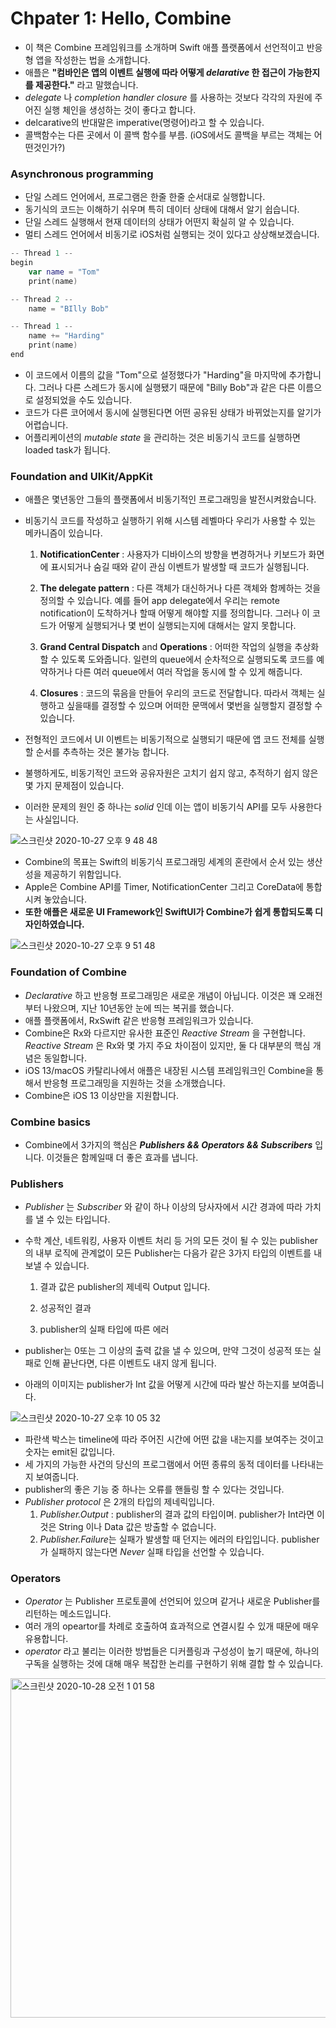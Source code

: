 # Chpater 1: Hello, Combine



- 이 책은 Combine 프레임워크를 소개하며 Swift 애플 플랫폼에서 선언적이고 반응형 앱을 작성한는 법을 소개합니다.
- 애플은 **"컴바인은 앱의 이벤트 실행에 따라 어떻게 *delarative* 한 접근이 가능한지를 제공한다."** 라고 말했습니다.
- *delegate* 나 *completion handler closure* 를 사용하는 것보다 각각의 자원에 주어진 실행 체인을 생성하는 것이 좋다고 합니다.
- delcarative의 반대말은 imperative(명령어)라고 할 수 있습니다.
- 콜백함수는 다른 곳에서 이 콜백 함수를 부름. (iOS에서도 콜백을 부르는 객체는 어떤것인가?)



### Asynchronous programming

- 단일 스레드 언어에서, 프로그램은 한줄 한줄 순서대로 실행합니다.
- 동기식의 코드는 이해하기 쉬우며 특히 데이터 상태에 대해서 알기 쉽습니다.
- 단일 스레드 실행해서 현재 데이터의 상태가 어떤지 확실히 알 수 있습니다.
- 멀티 스레드 언어에서 비동기로 iOS처럼 실행되는 것이 있다고 상상해보겠습니다.

```Swift
-- Thread 1 --
begin
	var name = "Tom"
	print(name)

-- Thread 2 --
	name = "BIlly Bob"

-- Thread 1 --
	name += "Harding"
	print(name)
end
```

- 이 코드에서 이름의 값을 "Tom"으로 설정했다가 "Harding"을 마지막에 추가합니다. 그러나 다른 스레드가 동시에 실행됐기 때문에 "Billy Bob"과 같은 다른 이름으로 설정되었을 수도 있습니다.
- 코드가 다른 코어에서 동시에 실행된다면 어떤 공유된 상태가 바뀌었는지를 알기가 어렵습니다.
- 어플리케이션의 *mutable state* 을 관리하는 것은 비동기식 코드를 실행하면 loaded task가 됩니다.



### Foundation and UIKit/AppKit

- 애플은 몇년동안 그들의 플랫폼에서 비동기적인 프로그래밍을 발전시켜왔습니다.

- 비동기식 코드를 작성하고 실행하기 위해 시스템 레벨마다 우리가 사용할 수 있는 메카니즘이 있습니다.

  1) **NotificationCenter** : 사용자가 디바이스의 방향을 변경하거나 키보드가 화면에 표시되거나 숨길 때와 같이 관심 이벤트가 발생할 때 코드가 	실행됩니다.

  2) **The delegate pattern** : 다른 객체가 대신하거나 다른 객체와 함께하는 것을 정의할 수 있습니다. 예를 들어 app delegate에서 우리는 remote notification이 도착하거나 할때 어떻게 해야할 지를 정의합니다. 그러나 이 코드가 어떻게 실행되거나 몇 번이 실행되는지에 대해서는 알지 못합니다.

  3) **Grand Central Dispatch** and **Operations** : 어떠한 작업의 실행을 추상화할 수 있도록 도와줍니다. 일련의 queue에서 순차적으로 실행되도록 코드를 예약하거나 다른 여러 queue에서 여러 작업을 동시에 할 수 있게 해줍니다.

  4) **Closures** : 코드의 묶음을 만들어 우리의 코드로 전달합니다. 따라서 객체는 실행하고 싶을때를 결정할 수 있으며 어떠한 문맥에서 몇번을 실행할지 결정할 수 있습니다.

- 전형적인 코드에서 UI 이벤트는 비동기적으로 실행되기 때문에 앱 코드 전체를 실행할 순서를 추측하는 것은 불가능 합니다.

- 불행하게도, 비동기적인 코드와 공유자원은 고치기 쉽지 않고, 추적하기 쉽지 않은 몇 가지 문제점이 있습니다.

- 이러한 문제의 원인 중 하나는 *solid* 인데 이는 앱이 비동기식 API를 모두 사용한다는 사실입니다.

![스크린샷 2020-10-27 오후 9 48 48](https://user-images.githubusercontent.com/48345308/97303785-34859080-189e-11eb-94d5-c0b9d4e8540d.png)



- Combine의 목표는 Swift의 비동기식 프로그래밍 세계의 혼란에서 순서 있는 생산성을 제공하기 위함입니다.
- Apple은 Combine API를 Timer, NotificationCenter 그리고 CoreData에 통합시켜 놓았습니다.
- **또한 애플은 새로운 UI Framework인 SwiftUI가 Combine가 쉽게 통합되도록 디자인하였습니다.**

![스크린샷 2020-10-27 오후 9 51 48](https://user-images.githubusercontent.com/48345308/97304083-9f36cc00-189e-11eb-9155-306ee5b16bab.png)



### Foundation of Combine

- *Declarative* 하고 반응형 프로그래밍은 새로운 개념이 아닙니다. 이것은 꽤 오래전부터 나왔으며, 지난 10년동안 눈에 띄는 복귀를 했습니다.
- 애플 플랫폼에서, RxSwift 같은 반응형 프레임워크가 있습니다. 
- Combine은 Rx와 다르지만 유사한 표준인 *Reactive Stream* 을 구현합니다. *Reactive Stream* 은 Rx와 몇 가지 주요 차이점이 있지만, 둘 다 대부분의 핵심 개념은 동일합니다.
- iOS 13/macOS 카탈리나에서 애플은 내장된 시스템 프레임워크인 Combine을 통해서 반응형 프로그래밍을 지원하는 것을 소개했습니다. 
- Combine은 iOS 13 이상만을 지원합니다. 



### Combine basics

- Combine에서 3가지의 핵심은 ***Publishers && Operators && Subscribers*** 입니다. 이것들은 함께일때 더 좋은 효과를 냅니다.



### Publishers

- *Publisher* 는 *Subscriber* 와 같이 하나 이상의 당사자에서 시간 경과에 따라 가치를 낼 수 있는 타입니다.

- 수학 계산, 네트워킹, 사용자 이벤트 처리 등 거의 모든 것이 될 수 있는 publisher의 내부 로직에 관계없이 모든 Publisher는 다음가 같은 3가지 타입의 이벤트를 내보낼 수 있습니다.

  1) 결과 값은 publisher의 제네릭 Output 입니다.

  2) 성공적인 결과

  3) publisher의 실패 타입에 따른 에러 

- publisher는 0또는 그 이상의 출력 값을 낼 수 있으며, 만약 그것이 성공적 또는 실패로 인해 끝난다면, 다른 이벤트도 내지 않게 됩니다.

- 아래의 이미지는 publisher가 Int 값을 어떻게 시간에 따라 발산 하는지를 보여줍니다.

![스크린샷 2020-10-27 오후 10 05 32](https://user-images.githubusercontent.com/48345308/97305528-8a5b3800-18a0-11eb-9f38-144fe17c3031.png)

- 파란색 박스는 timeline에 따라 주어진 시간에 어떤 값을 내는지를 보여주는 것이고 숫자는 emit된 값입니다. 
- 세 가지의 가능한 사건의 당신의 프로그램에서 어떤 종류의 동적 데이터를 나타내는지 보여줍니다.
- publisher의 좋은 기능 중 하나는 오류를 핸들링 할 수 있다는 것입니다.
- *Publisher protocol* 은 2개의 타입의 제네릭입니다.
  1. *Publisher.Output* : publisher의 결과 값의 타입이며. publisher가 Int라면 이것은 String 이나 Data 값은 방출할 수 없습니다.
  2. *Publisher.Failure*는 실패가 발생할 때 던지는 에러의 타입입니다. publisher가 실패하지 않는다면 *Never* 실패 타입을 선언할 수 있습니다.



### Operators

- *Operator* 는 Publisher 프로토콜에 선언되어 있으며 같거나 새로운 Publisher를 리턴하는 메소드입니다.
- 여러 개의 opeartor를 차례로 호출하여 효과적으로 연결시킬 수 있개 때문에 매우 유용합니다.
- *operator* 라고 불리는 이러한 방법들은 디커플링과 구성성이 높기 때문에, 하나의 구독을 실행하는 것에 대해 매우 복잡한 논리를 구현하기 위해 결합 할 수 있습니다.

<img width="543" alt="스크린샷 2020-10-28 오전 1 01 58" src="https://user-images.githubusercontent.com/48345308/97328261-301aa100-18b9-11eb-84c3-b5978d5d5f91.png">
